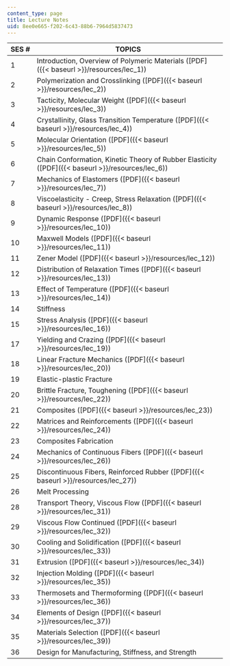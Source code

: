 ```yaml
---
content_type: page
title: Lecture Notes
uid: 8ee0e665-f202-6c43-88b6-7964d5837473
---
```


| SES # | TOPICS |
| --- | --- |
| 1 | Introduction, Overview of Polymeric Materials ([PDF]({{< baseurl >}}/resources/lec_1)) |
| 2 | Polymerization and Crosslinking ([PDF]({{< baseurl >}}/resources/lec_2)) |
| 3 | Tacticity, Molecular Weight ([PDF]({{< baseurl >}}/resources/lec_3)) |
| 4 | Crystallinity, Glass Transition Temperature ([PDF]({{< baseurl >}}/resources/lec_4)) |
| 5 | Molecular Orientation ([PDF]({{< baseurl >}}/resources/lec_5)) |
| 6 | Chain Conformation, Kinetic Theory of Rubber Elasticity ([PDF]({{< baseurl >}}/resources/lec_6)) |
| 7 | Mechanics of Elastomers ([PDF]({{< baseurl >}}/resources/lec_7)) |
| 8 | Viscoelasticity - Creep, Stress Relaxation ([PDF]({{< baseurl >}}/resources/lec_8)) |
| 9 | Dynamic Response ([PDF]({{< baseurl >}}/resources/lec_10)) |
| 10 | Maxwell Models ([PDF]({{< baseurl >}}/resources/lec_11)) |
| 11 | Zener Model ([PDF]({{< baseurl >}}/resources/lec_12)) |
| 12 | Distribution of Relaxation Times ([PDF]({{< baseurl >}}/resources/lec_13)) |
| 13 | Effect of Temperature ([PDF]({{< baseurl >}}/resources/lec_14)) |
| 14 | Stiffness |
| 15 | Stress Analysis ([PDF]({{< baseurl >}}/resources/lec_16)) |
| 17 | Yielding and Crazing ([PDF]({{< baseurl >}}/resources/lec_19)) |
| 18 | Linear Fracture Mechanics ([PDF]({{< baseurl >}}/resources/lec_20)) |
| 19 | Elastic-plastic Fracture |
| 20 | Brittle Fracture, Toughening ([PDF]({{< baseurl >}}/resources/lec_22)) |
| 21 | Composites ([PDF]({{< baseurl >}}/resources/lec_23)) |
| 22 | Matrices and Reinforcements ([PDF]({{< baseurl >}}/resources/lec_24)) |
| 23 | Composites Fabrication |
| 24 | Mechanics of Continuous Fibers ([PDF]({{< baseurl >}}/resources/lec_26)) |
| 25 | Discontinuous Fibers, Reinforced Rubber ([PDF]({{< baseurl >}}/resources/lec_27)) |
| 26 | Melt Processing |
| 28 | Transport Theory, Viscous Flow ([PDF]({{< baseurl >}}/resources/lec_31)) |
| 29 | Viscous Flow Continued ([PDF]({{< baseurl >}}/resources/lec_32)) |
| 30 | Cooling and Solidification ([PDF]({{< baseurl >}}/resources/lec_33)) |
| 31 | Extrusion ([PDF]({{< baseurl >}}/resources/lec_34)) |
| 32 | Injection Molding ([PDF]({{< baseurl >}}/resources/lec_35)) |
| 33 | Thermosets and Thermoforming ([PDF]({{< baseurl >}}/resources/lec_36)) |
| 34 | Elements of Design ([PDF]({{< baseurl >}}/resources/lec_37)) |
| 35 | Materials Selection ([PDF]({{< baseurl >}}/resources/lec_39)) |
| 36 | Design for Manufacturing, Stiffness, and Strength